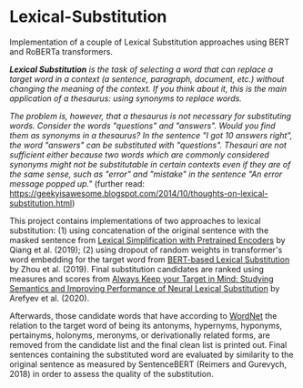 # Lexical-Substitution
Implementation of a couple of Lexical Substitution approaches using BERT and RoBERTa transformers. 

_**Lexical Substitution** is the task of selecting a word that can replace a target word in a context (a sentence, paragraph, document, etc.) without changing the meaning of the context. If you think about it, this is the main application of a thesaurus: using synonyms to replace words._

_The problem is, however, that a thesaurus is not necessary for substituting words. Consider the words "questions" and "answers". Would you find them as synonyms in a thesaurus? In the sentence "I got 10 answers right", the word "answers" can be substituted with "questions". Thesauri are not sufficient either because two words which are commonly considered synonyms might not be substitutable in certain contexts even if they are of the same sense, such as "error" and "mistake" in the sentence "An error message popped up."_
(further read: https://geekyisawesome.blogspot.com/2014/10/thoughts-on-lexical-substitution.html)

This project contains implementations of two approaches to lexical substitution: (1) using concatenation of the original sentence with the masked sentence from [Lexical Simplification with Pretrained Encoders](https://arxiv.org/abs/1907.06226) by Qiang et al. (2019); (2) using dropout of random weights in transformer's word embedding for the target word from [BERT-based Lexical Substitution](https://aclanthology.org/P19-1328/) by Zhou et al. (2019). Final substitution candidates are ranked using measures and scores from [Always Keep your Target in Mind: Studying Semantics and Improving Performance of Neural Lexical Substitution](https://aclanthology.org/2020.coling-main.107.pdf) by Arefyev et al. (2020). 

Afterwards, those candidate words that have according to [WordNet](https://wordnet.princeton.edu) the relation to the target word of being its antonyms, hypernyms, hyponyms, pertainyms, holonyms, meronyms, or derivationally related forms, are removed from the candidate list and the final clean list is printed out. Final sentences containing the substituted word are evaluated by similarity to the original sentence as measured by SentenceBERT (Reimers and Gurevych, 2018) in order to assess the quality of the substitution.


